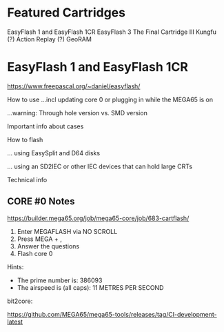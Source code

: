 Featured Cartridges
===================

EasyFlash 1 and EasyFlash 1CR
EasyFlash 3
The Final Cartridge III
Kungfu (?)
Action Replay (?)
GeoRAM

EasyFlash 1 and EasyFlash 1CR
=============================

https://www.freepascal.org/~daniel/easyflash/

How to use
...incl updating core 0 or plugging in while the MEGA65 is on

...warning: Through hole version vs. SMD version

Important info about cases

How to flash

... using EasySplit and D64 disks

... using an SD2IEC or other IEC devices that can hold large CRTs

Technical info

CORE #0 Notes
-------------

https://builder.mega65.org/job/mega65-core/job/683-cartflash/

1. Enter MEGAFLASH via NO SCROLL
2. Press MEGA + ,
3. Answer the questions
4. Flash core 0

Hints:

* The prime number is: 386093
* The airspeed is (all caps): 11 METRES PER SECOND

 bit2core:

 https://github.com/MEGA65/mega65-tools/releases/tag/CI-development-latest
 